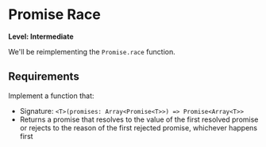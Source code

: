 # Promise Race

**Level: Intermediate**

We'll be reimplementing the `Promise.race` function.

## Requirements

Implement a function that:

- Signature: `<T>(promises: Array<Promise<T>>) => Promise<Array<T>>`
- Returns a promise that resolves to the value of the first resolved promise or rejects to the reason of the first rejected promise, whichever happens first
